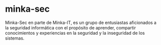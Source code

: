 # minka-sec
Minka-Sec en parte de Minka-IT, es un grupo de entusiastas aficionados a la seguridad informática con el propósito de aprender, compartir conocimientos y experiencias en la seguridad y la inseguridad de los sistemas. 
